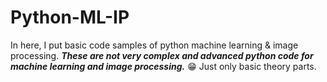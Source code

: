 # Python-ML-IP
In here, I put basic code samples of python machine learning &amp; image processing. ***These are not very complex and advanced python code for machine learning and image processing.*** :grin: Just only basic theory parts.
